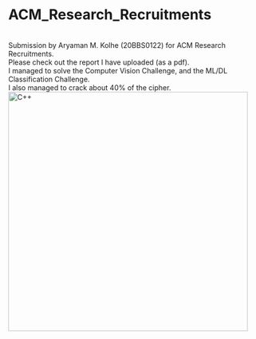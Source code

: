 # ACM_Research_Recruitments
<br>
Submission by Aryaman M. Kolhe (20BBS0122) for ACM Research Recruitments.
<br>
Please check out the report I have uploaded (as a pdf). <br>
I managed to solve the Computer Vision Challenge, and the ML/DL Classification Challenge. <br>
I also managed to crack about 40% of the cipher.
<br>
<img align="left" alt="C++" width="480px" src="https://acmvit.in/assets/images/ACMLogo.png" />
